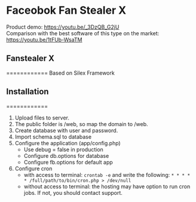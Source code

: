 # Faceobok Fan Stealer X

Product demo: https://youtu.be/_3DzQB_G2jU<br>
Comparison with the best software of this type on the market: https://youtu.be/1tFUb-WsaTM

## Fanstealer X
============
Based on Silex Framework

## Installation
============
1. Upload files to server.
2. The public folder is /web, so map the domain to /web.
3. Create database with user and password.
4. Import schema.sql to database
5. Configure the application (app/config.php)
    * Use debug = false in production
    * Configure db.options for database
    * Configure fb.options for default app
6. Configure cron
    * with access to terminal: `crontab -e` and write the following:
        `* * * * * /full/path/to/bin/cron.php > /dev/null`
    * without access to terminal: the hosting may have option to run cron jobs. If not, you should contact support.

